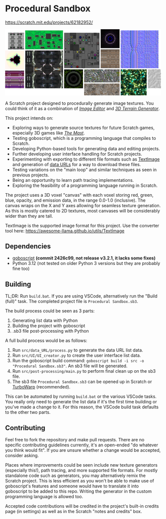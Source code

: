 # Procedural Sandbox

https://scratch.mit.edu/projects/62182952/

![](banner.png)

A Scratch project designed to procedurally generate image textures. You could think of it as a combination of *[Image Editor](https://scratch.mit.edu/projects/552647396/)* and *[3D Terrain Generator](https://scratch.mit.edu/projects/600000129/)*.

This project intends on:

- Exploring ways to generate source textures for future Scratch games, especially 3D games like *[The Mast](https://scratch.mit.edu/projects/861541218/)*.
- Testing goboscript, which is a programming language that compiles to Scratch.
- Developing Python-based tools for generating data and editing projects.
- Further developing user interface handling for Scratch projects.
- Experimenting with exporting to different file formats such as [TextImage](https://github.com/awesome-llama/TextImage) and generation of [data URLs](https://developer.mozilla.org/en-US/docs/Web/URI/Reference/Schemes/data) for a way to download these files.
- Testing variations on the "main loop" and similar techniques as seen in previous projects.
- Being an opportunity to learn path tracing implementations.
- Exploring the feasibility of a programming language running in Scratch.


The project uses a 3D voxel "canvas" with each voxel storing red, green, blue, opacity, and emission data, in the range 0.0-1.0 (inclusive). The canvas wraps on the X and Y axes allowing for seamless texture generation. As this is mostly catered to 2D textures, most canvases will be considerably wider than they are tall.

TextImage is the supported image format for this project. Use the converter tool here: https://awesome-llama.github.io/utils/TextImage


## Dependencies

- [goboscript](https://github.com/aspizu/goboscript/commit/2426c99b526e5e02e1dd9b42e2ccb38320726da5) **(commit 2426c99, not release v3.2.1, it lacks some fixes)**
- Python 3.12 (not tested on older Python 3 versions but they are probably fine too)


## Building

TL;DR: Run `build.bat`. If you are using VSCode, alternatively run the "Build (full)" task. The completed project file is `Procedural Sandbox.sb3`.


The build process could be seen as 3 parts: 

1. Generating list data with Python
2. Building the project with goboscript
3. .sb3 file post-processing with Python

A full build process would be as follows:

1. Run `src/data_URL/process.py` to generate the data URL list data.
2. Run `src/UI/UI_creator.py` to create the user interface list data.
3. Run the goboscript build command: `goboscript build -i src -o "Procedural Sandbox.sb3"`. An sb3 file will be generated.
4. Run `src/post-processing/main.py` to perform final clean up on the sb3 file. 
5. The sb3 file `Procedural Sandbox.sb3` can be opened up in Scratch or [TurboWarp](https://turbowarp.org/) (recommended).

This can be automated by running `build.bat` or the various VSCode tasks. You really only need to generate the list data if it's the first time building or you've made a change to it. For this reason, the VSCode build task defaults to the other two parts.


## Contributing

Feel free to fork the repository and make pull requests. There are no specific contributing guidelines currently, it's an open-ended "do whatever you think would fit". If you are unsure whether a change would be accepted, consider asking.

Places where improvements could be seen include new texture generators (especially this!), path tracing, and more supported file formats. For mostly standalone code such as generators, you may alternatively remix the Scratch project. This is less efficient as you won't be able to make use of goboscript's features and someone would have to translate it into goboscript to be added to this repo. Writing the generator in the custom programming language is allowed too.

Accepted code contributions will be credited in the project's built-in credits page (in settings) as well as in the Scratch "notes and credits" box.
